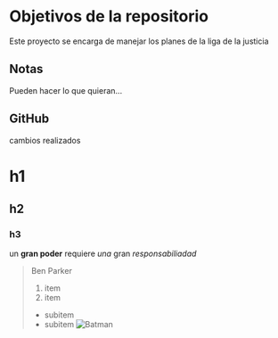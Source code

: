 # Objetivos de la repositorio

Este proyecto se encarga de manejar los planes de la liga de la justicia


## Notas
Pueden hacer lo que quieran...

## GitHub
cambios realizados

# h1
## h2
### h3

un **gran poder** requiere _una_ gran *responsabiliadad*
> Ben Parker
> 1. item
> 2. item
>  * subitem
>  * subitem
![Batman](https://commons.wikimedia.org/wiki/File:MCM_2013_-_Batman_(8979342250).jpg)
